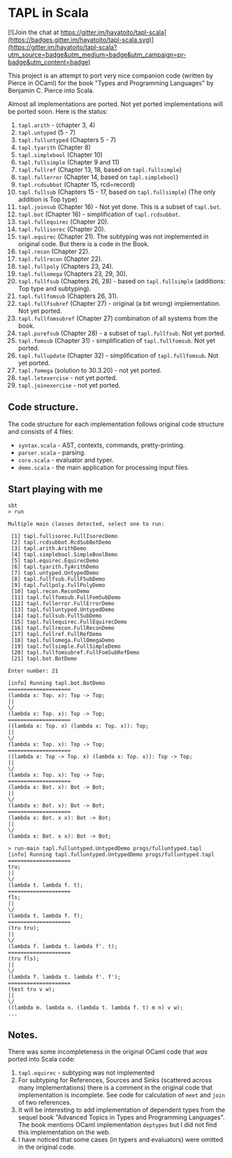 # TAPL in Scala

[![Join the chat at https://gitter.im/hayatoito/tapl-scala](https://badges.gitter.im/hayatoito/tapl-scala.svg)](https://gitter.im/hayatoito/tapl-scala?utm_source=badge&utm_medium=badge&utm_campaign=pr-badge&utm_content=badge)

This project is an attempt to port very nice companion code (written by Pierce in OCaml) 
for the book "Types and Programming Languages" by Benjamin C. Pierce into Scala.

Almost all implementations are ported. Not yet ported implementations will be ported soon. Here is the status:

01. `tapl.arith` - (chapter 3, 4)
02. `tapl.untyped` (5 - 7)
03. `tapl.fulluntyped` (Chapters 5 - 7)
04. `tapl.tyarith` (Chapter 8)
05. `tapl.simplebool` (Chapter 10)
06. `tapl.fullsimple` (Chapter 9 and 11)
07. `tapl.fullref` (Chapter 13, 18, based on `tapl.fullsimple`)
08. `tapl.fullerror` (Chapter 14, based on `tapl.simplebool`)
09. `tapl.rcdsubbot` (Chapter 15, rcd=record)
10. `tapl.fullsub` (Chapters 15 - 17, based on `tapl.fullsimple`) (The only addition is Top type)
11. `tapl.joinsub` (Chapter 16) - Not yet done. This is a subset of `tapl.bot`.
12. `tapl.bot` (Chapter 16) - simplification of `tapl.rcdsubbot`.
13. `tapl.fullequirec` (Chapter 20).
14. `tapl.fullisorec` (Chapter 20).
15. `tapl.equirec` (Chapter 21). The subtyping was not implemented in original code. But there is a code in the Book.
16. `tapl.recon` (Chapter 22).
17. `tapl.fullrecon` (Chapter 22).
18. `tapl.fullpoly` (Chapters 23, 24).
19. `tapl.fullomega` (Chapters 23, 29, 30).
20. `tapl.fullfsub` (Chapters 26, 28) - based on `tapl.fullsimple` (additions: Top type and subtyping).
21. `tapl.fullfomsub` (Chapters 26, 31).
22. `tapl.fullfsubref` (Chapter 27) - original (a bit wrong) implementation. Not yet ported.
23. `tapl.fullfomsubref` (Chapter 27) combination of all systems from the book.
24. `tapl.purefsub` (Chapter 28) - a subset of `tapl.fullfsub`. Not yet ported.
25. `tapl.fomsub` (Chapter  31) - simplification of `tapl.fullfomsub`. Not yet ported.
26. `tapl.fullupdate` (Chapter 32) - simplification of `tapl.fullfomsub`. Not yet ported.
27. `tapl.fomega` (solution to 30.3.20) - not yet ported.
28. `tapl.letexercise` - not yet ported.
29. `tapl.joinexercise` - not yet ported.

## Code structure.

The code structure for each implementation follows original code structure and consists of 4 files:

* `syntax.scala` - AST, contexts, commands, pretty-printing.
* `parser.scala` - parsing.
* `core.scala` - evaluator and typer.
* `demo.scala` - the main application for processing input files.

## Start playing with me

	sbt
	> run
	
	Multiple main classes detected, select one to run:
	
	 [1] tapl.fullisorec.FullIsorecDemo
	 [2] tapl.rcdsubbot.RcdSubBotDemo
	 [3] tapl.arith.ArithDemo
	 [4] tapl.simplebool.SimpleBoolDemo
	 [5] tapl.equirec.EquirecDemo
	 [6] tapl.tyarith.TyArithDemo
	 [7] tapl.untyped.UntypedDemo
	 [8] tapl.fullfsub.FullFSubDemo
	 [9] tapl.fullpoly.FullPolyDemo
	 [10] tapl.recon.ReconDemo
	 [11] tapl.fullfomsub.FullFomSubDemo
	 [12] tapl.fullerror.FullErrorDemo
	 [13] tapl.fulluntyped.UntypedDemo
	 [14] tapl.fullsub.FullSubDemo
	 [15] tapl.fullequirec.FullEquirecDemo
	 [16] tapl.fullrecon.FullReconDemo
	 [17] tapl.fullref.FullRefDemo
	 [18] tapl.fullomega.FullOmegaDemo
	 [19] tapl.fullsimple.FullSimpleDemo
	 [20] tapl.fullfomsubref.FullFomSubRefDemo
	 [21] tapl.bot.BotDemo
	 
	Enter number: 21
	
	[info] Running tapl.bot.BotDemo 
	====================
	(lambda x: Top. x): Top -> Top;
	||
	\/
	(lambda x: Top. x): Top -> Top;
	====================
	((lambda x: Top. x) (lambda x: Top. x)): Top;
	||
	\/
	(lambda x: Top. x): Top -> Top;
	====================
	((lambda x: Top -> Top. x) (lambda x: Top. x)): Top -> Top;
	||
	\/
	(lambda x: Top. x): Top -> Top;
	====================
	(lambda x: Bot. x): Bot -> Bot;
	||
	\/
	(lambda x: Bot. x): Bot -> Bot;
	====================
	(lambda x: Bot. x x): Bot -> Bot;
	||
	\/
	(lambda x: Bot. x x): Bot -> Bot;
	
	> run-main tapl.fulluntyped.UntypedDemo progs/fulluntyped.tapl
	[info] Running tapl.fulluntyped.UntypedDemo progs/fulluntyped.tapl
	====================
	tru;
	||
	\/
	(lambda t. lambda f. t);
	====================
	fls;
	||
	\/
	(lambda t. lambda f. f);
	====================
	(tru tru);
	||
	\/
	(lambda f. lambda t. lambda f'. t);
	====================
	(tru fls);
	||
	\/
	(lambda f. lambda t. lambda f'. f');
	====================
	(test tru v w);
	||
	\/
	((lambda m. lambda n. (lambda t. lambda f. t) m n) v w);
	...


## Notes.

There was some incompleteness in the original OCaml code that *was* ported into Scala code:

1. `tapl.equirec` - subtyping was not implemented 
2. For subtyping for References, Sources and Sinks (scattered across many implementations) there is a comment in the original code that implementation is incomplete. 
See code for calculation of `meet` and `join` of two references. 
3. It will be interesting to add implementation of dependent types from the sequel book "Advanced Topics in Types and Programming Languages". 
The book mentions OCaml implementation `deptypes` but I did not find this implementation on the web.
4. I have noticed that some cases (in typers and evaluators) were omitted in the original code.
